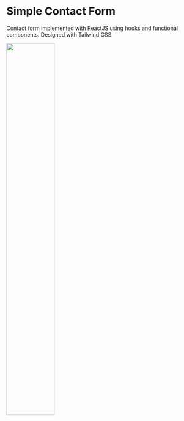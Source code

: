 # Simple Contact Form
Contact form implemented with ReactJS using hooks and functional components. Designed with Tailwind CSS.
<div>
  <img src="https://user-images.githubusercontent.com/49598742/148598121-9b8d335f-35e8-40b7-9082-69c55ffd344f.png" width="50%">
</div>
